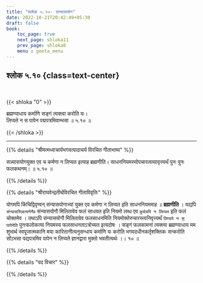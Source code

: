 ```yaml
---
title: "श्लोक ५.१०- सन्यासयोग"
date: 2022-10-21T20:42:49+05:30
draft: false
book:
    toc_page: true
    next_page: shloka11
    prev_page: shloka8
    menu : geeta_menu
---
```




## श्लोक ५.१० {class=text-center}

<br/>

{{< shloka  "0"  >}}

ब्रह्मण्याधाय कर्माणि सङ्गं त्यक्त्वा करोति यः।  
लिप्यते न स पापेन पद्मपत्रमिवाम्भसा ॥ ५.१० ॥
 

{{< /shloka >}}

---


{{% details "श्रीमत्मध्वाचार्यभगवत्पादाचर्य विरचित  गीताभाष्य" %}}

सन्न्यासयोगयुक्त एव च कर्मणा न लिप्यत इत्याह ब्रह्मणीति। साधननियमस्योपचारत्वव्यावृत्त्यर्थं पुनः पुनः फलकथनम्।  ॥ ५.१० ॥

{{% /details %}}



{{% details "श्रीराघवेन्द्रतीर्थविरचित गीताविवृतिः" %}}

योगमपि किंचिद्विवृण्वन्‌ संन्यासयोगाभ्यां युक्त एव कर्मणा न
लिप्यत इति साधननियममाह ॥ **ब्रह्मणीति** । 
यद्यपि `संन्यासस्त्वित्यनेनैव` संन्यासयोगौ मिलितावेव फलं 
साधयत इति नियमो लब्ध एव 
`कुर्वन्नपि न लिप्यत` इति फलं चोक्तमेव । 
तथाऽपि संन्यासयोगौ मिलितावेव फलसाधनमिति 
नियमोक्तेरुचारस्त्वनिवृत्त्यर्थं  `लिप्यते न स॒ पापेनेति`
पुनःफलोकत्या नियमस्य फलसाधनताऽत्रोच्यत इत्यदोषः । 
सङ्गं फलकामनां त्यक्त्वा ब्रह्मण्याधाय मम शुभार्थ स्वपूजात्मकानि 
मया कारितानीत्यनुसन्धाय कर्माणि यः करोति भगवदधीनकर्तृशक्तिकः 
सन्करोति सोंऽभसा पद्यपत्रमिव पापेन न लिप्यते 
ज्ञानद्वारा मुक्तो भवतीत्यर्थः ।। १० ॥

{{% /details %}}



{{% details "पद विचार" %}}


{{% /details %}}
